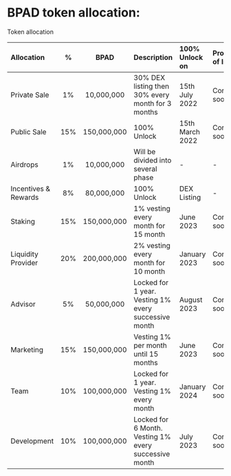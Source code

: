 # BPAD token allocation:

Token allocation 

| Allocation | % |  BPAD | Description | 100% Unlock on | Proof of links |
| :--- | :---: | :---: | :--- | :--- | :--- |
| Private Sale | 1% | 10,000,000 | 30% DEX listing then 30% every month for 3 months | 15th July 2022 | Coming soon |
| Public Sale | 15% | 150,000,000 | 100% Unlock | 15th March 2022 | Coming soon |
| Airdrops | 1% | 10,000,000 | Will be divided into several phase | - | - |
| Incentives & Rewards  | 8% | 80,000,000 | 100% Unlock | DEX Listing | - |
| Staking | 15% | 150,000,000 | 1% vesting every month for 15 month | June 2023 | Coming soon |
| Liquidity Provider | 20% | 200,000,000 | 2% vesting every month for 10 month | January 2023 | Coming soon |
| Advisor | 5% | 50,000,000 | Locked for 1 year. Vesting 1% every successive month | August 2023 | Coming soon |
| Marketing | 15% | 150,000,000 | Vesting 1% per month until 15 months | June 2023 | Coming soon |
| Team  | 10% | 100,000,000 | Locked for 1 year. Vesting 1% every month | January 2024 | Coming soon |
| Development  | 10% | 100,000,000 | Locked for 6 Month. Vesting 1% every successive month | July 2023 | Coming soon |

